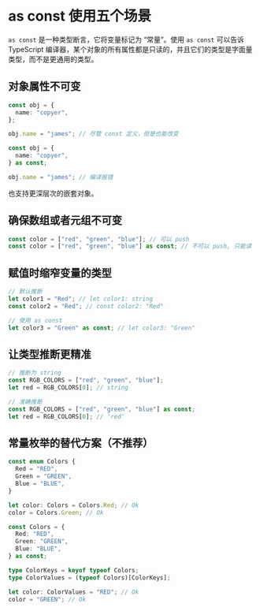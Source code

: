 # as const 使用五个场景

`as const` 是一种类型断言，它将变量标记为 “常量”。使用 `as const` 可以告诉 TypeScript 编译器，某个对象的所有属性都是只读的，并且它们的类型是字面量类型，而不是更通用的类型。

## 对象属性不可变

```ts
const obj = {
  name: "copyer",
};

obj.name = "james"; // 尽管 const 定义，但是也能改变
```

```ts
const obj = {
  name: "copyer",
} as const;

obj.name = "james"; // 编译报错
```

也支持更深层次的嵌套对象。

## 确保数组或者元组不可变

```ts
const color = ["red", "green", "blue"]; // 可以 push
const color = ["red", "green", "blue"] as const; // 不可以 push, 只能读
```

## 赋值时缩窄变量的类型

```ts
// 默认推断
let color1 = "Red"; // let color1: string
const color2 = "Red"; // const color2: "Red"

// 使用 as const
let color3 = "Green" as const; // let color3: "Green"
```

## 让类型推断更精准

```ts
// 推断为 string
const RGB_COLORS = ["red", "green", "blue"];
let red = RGB_COLORS[0]; // string

// 准确推断
const RGB_COLORS = ["red", "green", "blue"] as const;
let red = RGB_COLORS[0]; // 'red'
```

## 常量枚举的替代方案（不推荐）

```ts
const enum Colors {
  Red = "RED",
  Green = "GREEN",
  Blue = "BLUE",
}

let color: Colors = Colors.Red; // Ok
color = Colors.Green; // Ok
```

```ts
const Colors = {
  Red: "RED",
  Green: "GREEN",
  Blue: "BLUE",
} as const;

type ColorKeys = keyof typeof Colors;
type ColorValues = (typeof Colors)[ColorKeys];

let color: ColorValues = "RED"; // Ok
color = "GREEN"; // Ok
```
